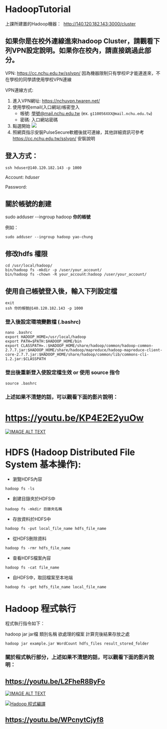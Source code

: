 # HadoopTutorial


上課所建置的Hadoop機器：
  http://140.120.182.143:3000/cluster


## 如果你是在校外連線進來hadoop Cluster，請觀看下列VPN設定說明。如果你在校內，請直接跳過此部分。
VPN: https://cc.nchu.edu.tw/sslvpn/
因為機器限制只有學校IP才能連進來，不在學校的同學請使用學校VPN連線

VPN連線方式:
1. 進入VPN網址: https://nchuvpn.twaren.net/
2. 使用學校email(入口網站)帳密登入
   - 帳號: 學號@mail.nchu.edu.tw (ex. `g110056XXX@mail.nchu.edu.tw`)
   - 密碼: 入口網站密碼
3. 點選開始 ![](https://cc.nchu.edu.tw/sslvpn/images/win_2.jpg)
4. 照網頁指示安裝PulseSecure軟體後就可連線，其他詳細資訊可參考 https://cc.nchu.edu.tw/sslvpn/ 安裝說明

## 登入方式：
```shell
ssh hduser@140.120.182.143 -p 1000
```

Account: _hduser_

Password: 

## 關於帳號的創建

sudo adduser --ingroup hadoop **你的帳號**

例如：

```shell
sudo adduser --ingroup hadoop yao-chung 
```

## 修改hdfs 權限

```shell
cd /usr/local/hadoop/
bin/hadoop fs -mkdir -p /user/your_account/
bin/hadoop fs -chown -R your_account:hadoop /user/your_account/
```

## 使用自己帳號登入後，輸入下列設定檔
```shell
exit
ssh 你的帳號@140.120.182.143 -p 1000
```
### 登入後設定環境變數檔 (.bashrc)
```shell
nano .bashrc
export HADOOP_HOME=/usr/local/hadoop
export PATH=$PATH:$HADOOP_HOME/bin
export CLASSPATH=.:$HADOOP_HOME/share/hadoop/common/hadoop-common-2.7.7.jar:$HADOOP_HOME/share/hadoop/mapreduce/hadoop-mapreduce-client-core-2.7.7.jar:$HADOOP_HOME/share/hadoop/common/lib/commons-cli-1.2.jar:$CLASSPATH

```
### 登出後重新登入使設定檔生效 or 使用 source 指令
```shell
source .bashrc
```


### 上述如果不清楚的話，可以觀看下面的影片說明：
# https://youtu.be/KP4E2E2yuOw 

[![IMAGE ALT TEXT](https://i9.ytimg.com/vi/KP4E2E2yuOw/mq1.jpg?sqp=CPDA85kG&rs=AOn4CLAQyh9Z_UnYxB1bDpo4NVHaxK_d_A)](https://youtu.be/KP4E2E2yuOw "Hadoop操作")




# HDFS (Hadoop Distributed File System 基本操作):

* 瀏覽HDFS內容
``` shell
hadoop fs -ls 
```

* 創建目錄夾於HDFS中
```shell
hadoop fs -mkdir 目錄夾名稱
```

* 存放資料於HDFS中
```shell
hadoop fs -put local_file_name hdfs_file_name
```

* 從HDFS刪除資料
```shell
hadoop fs -rmr hdfs_file_name
```

* 查看HDFS檔案內容
```shell
hadoop fs -cat file_name
```

* 自HDFS中，取回檔案至本地端
```shell
hadoop fs -get hdfs_file_name local_file_name
```

# Hadoop 程式執行
程式執行指令如下：

hadoop jar jar檔 類別名稱 欲處理的檔案 計算完後結果存放之處
```shell
hadoop jar example.jar WordCount hdfs_files result_stored_folder

```


### 關於程式執行部分，上述如果不清楚的話，可以觀看下面的影片說明：
## https://youtu.be/L2FheR8ByFo
[![IMAGE ALT TEXT](https://i9.ytimg.com/vi/L2FheR8ByFo/mq2.jpg?sqp=CNTa85kG&rs=AOn4CLBwuIrEJ42Kn89oz0HtTZZTHnlyIQ&retry=5)](https://youtu.be/L2FheR8ByFo "Hadoop操作")



[![Hadoop 程式編譯](https://i9.ytimg.com/vi/L2FheR8ByFo/mq2.jpg?sqp=CNTa85kG&rs=AOn4CLBwuIrEJ42Kn89oz0HtTZZTHnlyIQ&retry=5)](https://youtu.be/WPcnytCjyf8 "Hadoop 程式編譯")
## https://youtu.be/WPcnytCjyf8
